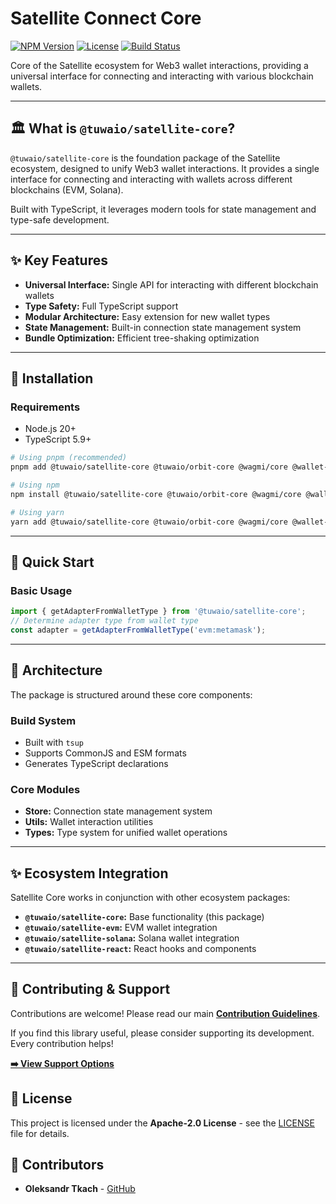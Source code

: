 # Satellite Connect Core

[![NPM Version](https://img.shields.io/npm/v/@tuwaio/satellite-core.svg)](https://www.npmjs.com/package/@tuwaio/satellite-core)
[![License](https://img.shields.io/npm/l/@tuwaio/satellite-core.svg)](./LICENSE)
[![Build Status](https://img.shields.io/github/actions/workflow/status/TuwaIO/satellite-core/release.yml?branch=main)](https://github.com/TuwaIO/satellite-core/actions)

Core of the Satellite ecosystem for Web3 wallet interactions, providing a universal interface for connecting and interacting with various blockchain wallets.

---

## 🏛️ What is `@tuwaio/satellite-core`?

`@tuwaio/satellite-core` is the foundation package of the Satellite ecosystem, designed to unify Web3 wallet interactions. It provides a single interface for connecting and interacting with wallets across different blockchains (EVM, Solana).

Built with TypeScript, it leverages modern tools for state management and type-safe development.

---

## ✨ Key Features

- **Universal Interface:** Single API for interacting with different blockchain wallets
- **Type Safety:** Full TypeScript support
- **Modular Architecture:** Easy extension for new wallet types
- **State Management:** Built-in connection state management system
- **Bundle Optimization:** Efficient tree-shaking optimization

---

## 💾 Installation

### Requirements
- Node.js 20+
- TypeScript 5.9+
```bash
# Using pnpm (recommended)
pnpm add @tuwaio/satellite-core @tuwaio/orbit-core @wagmi/core @wallet-standard/ui immer zustand

# Using npm
npm install @tuwaio/satellite-core @tuwaio/orbit-core @wagmi/core @wallet-standard/ui immer zustand

# Using yarn
yarn add @tuwaio/satellite-core @tuwaio/orbit-core @wagmi/core @wallet-standard/ui immer zustand
```
---

## 🚀 Quick Start

### Basic Usage
```typescript
import { getAdapterFromWalletType } from '@tuwaio/satellite-core';
// Determine adapter type from wallet type
const adapter = getAdapterFromWalletType('evm:metamask');
```
---

## 🔧 Architecture

The package is structured around these core components:

### Build System
- Built with `tsup`
- Supports CommonJS and ESM formats
- Generates TypeScript declarations

### Core Modules
- **Store:** Connection state management system
- **Utils:** Wallet interaction utilities
- **Types:** Type system for unified wallet operations

---

## ✨ Ecosystem Integration

Satellite Core works in conjunction with other ecosystem packages:

- **`@tuwaio/satellite-core`:** Base functionality (this package)
- **`@tuwaio/satellite-evm`:** EVM wallet integration
- **`@tuwaio/satellite-solana`:** Solana wallet integration
- **`@tuwaio/satellite-react`:** React hooks and components

---

## 🤝 Contributing & Support

Contributions are welcome! Please read our main **[Contribution Guidelines](https://github.com/TuwaIO/workflows/blob/main/CONTRIBUTING.md)**.

If you find this library useful, please consider supporting its development. Every contribution helps!

[**➡️ View Support Options**](https://github.com/TuwaIO/workflows/blob/main/Donation.md)

## 📄 License

This project is licensed under the **Apache-2.0 License** - see the [LICENSE](./LICENSE) file for details.

## 👥 Contributors

- **Oleksandr Tkach** - [GitHub](https://github.com/Argeare5)